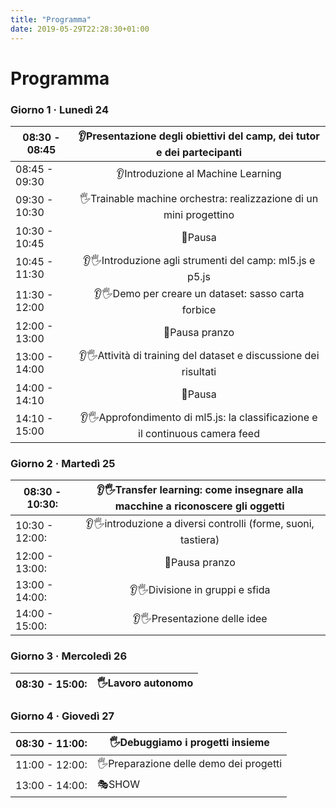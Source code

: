 ```yaml
---
title: "Programma"
date: 2019-05-29T22:28:30+01:00
---
```

# Programma
 
### Giorno 1 · Lunedì 24 

| 08:30 - 08:45 | 👂Presentazione degli obiettivi del camp, dei tutor e dei partecipanti |
| ------------- |:--------------------------------------------------------------------------------------:|  
| 08:45 - 09:30 | 👂Introduzione al Machine Learning                                                     |
| 09:30 - 10:30 | 🖐️Trainable machine orchestra: realizzazione di un mini progettino                     |
| 10:30 - 10:45 | 🍕Pausa                                                                                |
| 10:45 - 11:30 | 👂🖐️Introduzione agli strumenti del camp: ml5.js e p5.js                               |
| 11:30 - 12:00 | 👂🖐️Demo per creare un dataset: sasso carta forbice                                    |
| 12:00 - 13:00 | 🍕Pausa pranzo                                                                         |
| 13:00 - 14:00 | 👂🖐️Attività di  training del dataset e discussione dei risultati                      |
| 14:00 - 14:10 | 🍕Pausa                                                                                |
| 14:10 - 15:00 | 👂🖐️Approfondimento di ml5.js: la classificazione e il continuous camera feed          |

### Giorno 2 · Martedì 25 

| 08:30 - 10:30: | 👂🖐️Transfer learning: come insegnare alla macchine a riconoscere gli oggetti  |
| -------------- |:------------------:|
| 10:30 - 12:00: | 👂🖐️introduzione a diversi controlli (forme, suoni, tastiera)|
| 12:00 - 13:00: | 🍕Pausa pranzo  |
| 13:00 - 14:00: | 👂🖐️Divisione in gruppi e sfida |
| 14:00 - 15:00: | 👂🖐️Presentazione delle idee  |

### Giorno 3 · Mercoledì 26

| 08:30 - 15:00: | 🖐️Lavoro autonomo |
| -------------- | ----------------- |

### Giorno 4 · Giovedì 27

| 08:30 - 11:00: | 🖐️Debuggiamo i progetti insieme |
| -------------- | ----------------- |
| 11:00 - 12:00: | 🖐️Preparazione delle demo dei progetti |
| 13:00 - 14:00: | 🎭SHOW |



